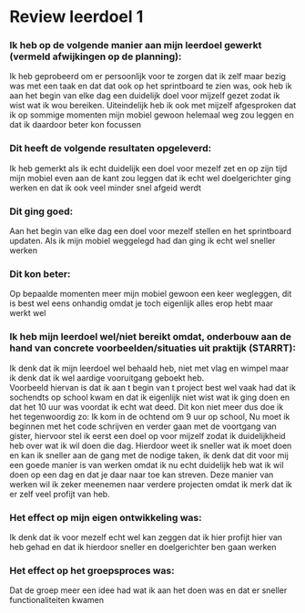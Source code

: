 # Review leerdoel 1

### Ik heb op de volgende manier aan mijn leerdoel gewerkt (vermeld afwijkingen op de planning):
Ik heb geprobeerd om er persoonlijk voor te zorgen dat ik zelf maar bezig was met een taak en dat dat ook op het sprintboard te zien was, ook heb ik aan het begin van elke dag een duidelijk doel voor mijzelf gezet zodat ik wist wat ik wou bereiken. Uiteindelijk heb ik ook met mijzelf afgesproken dat ik op sommige momenten mijn mobiel gewoon helemaal weg zou leggen en dat ik daardoor beter kon focussen


### Dit heeft de volgende resultaten opgeleverd:
Ik heb gemerkt als ik echt duidelijk een doel voor mezelf zet en op zijn tijd mijn mobiel even aan de kant zou leggen dat ik echt wel doelgerichter ging werken en dat ik ook veel minder snel afgeid werdt


### Dit ging goed:
Aan het begin van elke dag een doel voor mezelf stellen en het sprintboard updaten. Als ik mijn mobiel weggelegd had dan ging ik echt wel sneller werken



### Dit kon beter:
Op bepaalde momenten meer mijn mobiel gewoon een keer wegleggen, dit is best wel eens onhandig omdat je toch eigenlijk alles erop hebt maar werkt wel


### Ik heb mijn leerdoel wel/niet bereikt omdat, onderbouw aan de hand van concrete voorbeelden/situaties uit praktijk (STARRT):
Ik denk dat ik mijn leerdoel wel behaald heb, niet met vlag en wimpel maar ik denk dat ik wel aardige vooruitgang geboekt heb. <br>  Voorbeeld hiervan is dat ik aan t begin van t project best wel vaak had dat ik sochendts op school kwam en dat ik eigenlijk niet wist wat ik ging doen en dat het 10 uur was voordat ik echt wat deed. Dit kon niet meer dus doe ik het tegenwoordig zo: Ik kom in de ochtend om 9 uur op school, Nu moet ik beginnen met het code schrijven en verder gaan met de voortgang van gister, hiervoor stel ik eerst een doel op voor mijzelf zodat ik duidelijkheid heb over wat ik wil doen die dag. Hierdoor weet ik sneller wat ik moet doen en kan ik sneller aan de gang met de nodige taken, ik denk dat dit voor mij een goede manier is van werken omdat ik nu echt duidelijk heb wat ik wil doen op een dag en dat je daar naar toe kan streven. Deze manier van werken wil ik zeker meenemen naar verdere projecten omdat ik merk dat ik er zelf veel profijt van heb.


### Het effect op mijn eigen ontwikkeling was:
Ik denk dat ik voor mezelf echt wel kan zeggen dat ik hier profijt hier van heb gehad en dat ik hierdoor sneller en doelgerichter ben gaan werken


### Het effect op het groepsproces was:
Dat de groep meer een idee had wat ik aan het doen was en dat er sneller functionaliteiten kwamen

